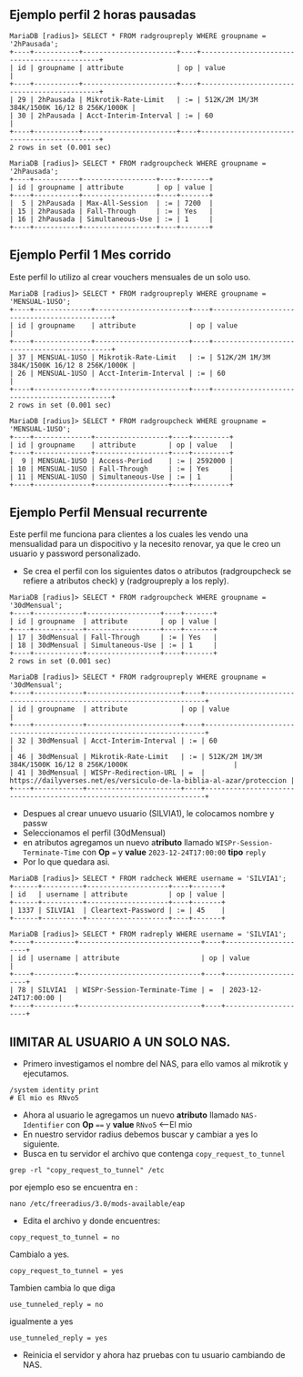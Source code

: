 ## Ejemplo perfil 2 horas pausadas
```
MariaDB [radius]> SELECT * FROM radgroupreply WHERE groupname = '2hPausada';
+----+-----------+-----------------------+----+---------------------------------------------+
| id | groupname | attribute             | op | value                                       |
+----+-----------+-----------------------+----+---------------------------------------------+
| 29 | 2hPausada | Mikrotik-Rate-Limit   | := | 512K/2M 1M/3M 384K/1500K 16/12 8 256K/1000K |
| 30 | 2hPausada | Acct-Interim-Interval | := | 60                                          |
+----+-----------+-----------------------+----+---------------------------------------------+
2 rows in set (0.001 sec)

MariaDB [radius]> SELECT * FROM radgroupcheck WHERE groupname = '2hPausada';
+----+-----------+------------------+----+-------+
| id | groupname | attribute        | op | value |
+----+-----------+------------------+----+-------+
|  5 | 2hPausada | Max-All-Session  | := | 7200  |
| 15 | 2hPausada | Fall-Through     | := | Yes   |
| 16 | 2hPausada | Simultaneous-Use | := | 1     |
+----+-----------+------------------+----+-------+
```
## Ejemplo Perfil 1 Mes corrido
Este perfil lo utilizo al crear vouchers mensuales de un solo uso.
```
MariaDB [radius]> SELECT * FROM radgroupreply WHERE groupname = 'MENSUAL-1USO';
+----+--------------+-----------------------+----+---------------------------------------------+
| id | groupname    | attribute             | op | value                                       |
+----+--------------+-----------------------+----+---------------------------------------------+
| 37 | MENSUAL-1USO | Mikrotik-Rate-Limit   | := | 512K/2M 1M/3M 384K/1500K 16/12 8 256K/1000K |
| 26 | MENSUAL-1USO | Acct-Interim-Interval | := | 60                                          |
+----+--------------+-----------------------+----+---------------------------------------------+
2 rows in set (0.001 sec)

MariaDB [radius]> SELECT * FROM radgroupcheck WHERE groupname = 'MENSUAL-1USO';
+----+--------------+------------------+----+---------+
| id | groupname    | attribute        | op | value   |
+----+--------------+------------------+----+---------+
|  9 | MENSUAL-1USO | Access-Period    | := | 2592000 |
| 10 | MENSUAL-1USO | Fall-Through     | := | Yes     |
| 11 | MENSUAL-1USO | Simultaneous-Use | := | 1       |
+----+--------------+------------------+----+---------+
```
## Ejemplo Perfil Mensual recurrente
Este perfil me funciona para clientes a los cuales les vendo una mensualidad para un dispocitivo y la necesito renovar, ya que le creo un usuario y password personalizado.
- Se crea el perfil con los siguientes datos o atributos (radgroupcheck se refiere a atributos check) y (radgroupreply a los reply).

```
MariaDB [radius]> SELECT * FROM radgroupcheck WHERE groupname = '30dMensual';
+----+------------+------------------+----+-------+
| id | groupname  | attribute        | op | value |
+----+------------+------------------+----+-------+
| 17 | 30dMensual | Fall-Through     | := | Yes   |
| 18 | 30dMensual | Simultaneous-Use | := | 1     |
+----+------------+------------------+----+-------+
2 rows in set (0.001 sec)

MariaDB [radius]> SELECT * FROM radgroupreply WHERE groupname = '30dMensual';
+----+------------+-----------------------+----+----------------------------------------------------------------------+
| id | groupname  | attribute             | op | value                                                                |
+----+------------+-----------------------+----+----------------------------------------------------------------------+
| 32 | 30dMensual | Acct-Interim-Interval | := | 60                                                                   |
| 46 | 30dMensual | Mikrotik-Rate-Limit   | := | 512K/2M 1M/3M 384K/1500K 16/12 8 256K/1000K                          |
| 41 | 30dMensual | WISPr-Redirection-URL | =  | https://dailyverses.net/es/versiculo-de-la-biblia-al-azar/proteccion |
+----+------------+-----------------------+----+----------------------------------------------------------------------+
```
- Despues al crear unuevo usuario (SILVIA1), le colocamos nombre y passw
- Seleccionamos el perfil (30dMensual)
- en atributos agregamos un nuevo a**tributo** llamado `WISPr-Session-Terminate-Time` con **Op** `=` y **value** `2023-12-24T17:00:00` **tipo** `reply`
- Por lo que quedara asi.

```
MariaDB [radius]> SELECT * FROM radcheck WHERE username = 'SILVIA1';
+------+----------+--------------------+----+-------+
| id   | username | attribute          | op | value |
+------+----------+--------------------+----+-------+
| 1337 | SILVIA1  | Cleartext-Password | := | 45    |
+------+----------+--------------------+----+-------+

MariaDB [radius]> SELECT * FROM radreply WHERE username = 'SILVIA1';
+----+----------+------------------------------+----+---------------------+
| id | username | attribute                    | op | value               |
+----+----------+------------------------------+----+---------------------+
| 78 | SILVIA1  | WISPr-Session-Terminate-Time | =  | 2023-12-24T17:00:00 |
+----+----------+------------------------------+----+---------------------+
```

## lIMITAR AL USUARIO A UN SOLO NAS.
- Primero investigamos el nombre del NAS, para ello vamos al mikrotik y ejecutamos.
```
/system identity print
# El mio es RNvo5
```
- Ahora al usuario le agregamos un nuevo **atributo** llamado `NAS-Identifier` con **Op** `==` y **value** `RNvo5` <--El mio
- En nuestro servidor radius debemos buscar y cambiar a yes lo siguiente.
- Busca en tu servidor el archivo que contenga `copy_request_to_tunnel`

```
grep -rl "copy_request_to_tunnel" /etc
```
por ejemplo eso se encuentra en :
```
nano /etc/freeradius/3.0/mods-available/eap
```
- Edita el archivo y donde encuentres:
```
copy_request_to_tunnel = no
```
Cambialo a yes.
```
copy_request_to_tunnel = yes
```
Tambien cambia lo que diga 
```
use_tunneled_reply = no
```
igualmente a yes
```
use_tunneled_reply = yes
```
- Reinicia el servidor y ahora haz pruebas con tu usuario cambiando de NAS.
